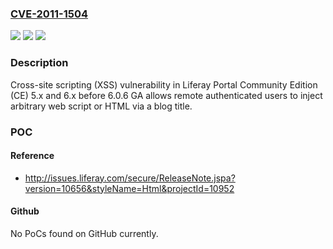 ### [CVE-2011-1504](https://cve.mitre.org/cgi-bin/cvename.cgi?name=CVE-2011-1504)
![](https://img.shields.io/static/v1?label=Product&message=n%2Fa&color=blue)
![](https://img.shields.io/static/v1?label=Version&message=n%2Fa&color=blue)
![](https://img.shields.io/static/v1?label=Vulnerability&message=n%2Fa&color=brighgreen)

### Description

Cross-site scripting (XSS) vulnerability in Liferay Portal Community Edition (CE) 5.x and 6.x before 6.0.6 GA allows remote authenticated users to inject arbitrary web script or HTML via a blog title.

### POC

#### Reference
- http://issues.liferay.com/secure/ReleaseNote.jspa?version=10656&styleName=Html&projectId=10952

#### Github
No PoCs found on GitHub currently.

